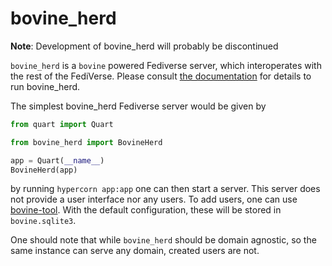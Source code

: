 <!--
SPDX-FileCopyrightText: 2023 Helge

SPDX-License-Identifier: MIT
-->

# bovine_herd

__Note__: Development of bovine_herd will probably be discontinued

`bovine_herd` is a `bovine` powered Fediverse server, which interoperates with the rest of the FediVerse.
Please consult [the documentation](https://bovine-herd.readthedocs.io/en/latest/) for details to
run bovine_herd.

The simplest bovine_herd Fediverse server would be given by

```python
from quart import Quart

from bovine_herd import BovineHerd

app = Quart(__name__)
BovineHerd(app)
```

by running `hypercorn app:app` one can then start a server. This server does not
provide a user interface nor any users.
To add users, one can use [bovine-tool](https://pypi.org/project/bovine-tool/).
With the default configuration, these will be stored in `bovine.sqlite3`.

One should note that while `bovine_herd` should be domain agnostic, so the same
instance can serve any domain, created users are not.
